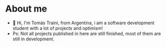 # About me
- 👋 Hi, I'm Tomás Traini, from Argentina, i am a software development student with a lot of projects and optimism!
- Ps: Not all projects published in here are still finished, most of them are still in development.
